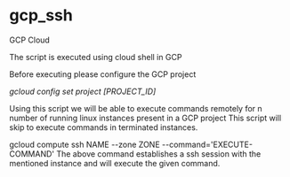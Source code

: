 # gcp_ssh

GCP Cloud 

The script is executed using cloud shell in GCP

Before executing please configure the GCP project

<i> gcloud config set project [PROJECT_ID] </i>

Using this script we will be able to execute commands remotely for n number of running linux instances present in a GCP project 
This script will skip to execute commands in terminated instances. 

gcloud compute ssh NAME --zone ZONE --command='EXECUTE-COMMAND' 
The above command establishes a ssh session with the mentioned instance and will execute the given command.




